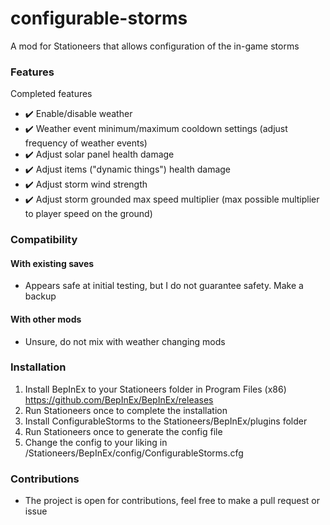 # configurable-storms
 A mod for Stationeers that allows configuration of the in-game storms

### Features

Completed features
 - :heavy_check_mark: Enable/disable weather
 - :heavy_check_mark: Weather event minimum/maximum cooldown settings (adjust frequency of weather events)
 - :heavy_check_mark: Adjust solar panel health damage
 - :heavy_check_mark: Adjust items ("dynamic things") health damage 
 - :heavy_check_mark: Adjust storm wind strength
 - :heavy_check_mark: Adjust storm grounded max speed multiplier (max possible multiplier to player speed on the ground)
 

### Compatibility

#### With existing saves
 - Appears safe at initial testing, but I do not guarantee safety. Make a backup

#### With other mods
 - Unsure, do not mix with weather changing mods

### Installation

 1. Install BepInEx to your Stationeers folder in Program Files (x86) https://github.com/BepInEx/BepInEx/releases
 2. Run Stationeers once to complete the installation
 3. Install ConfigurableStorms to the Stationeers/BepInEx/plugins folder
 4. Run Stationeers once to generate the config file
 5. Change the config to your liking in /Stationeers/BepInEx/config/ConfigurableStorms.cfg

### Contributions

 - The project is open for contributions, feel free to make a pull request or issue
